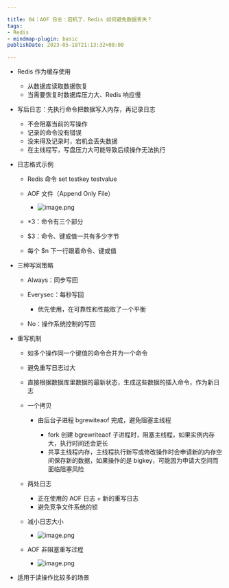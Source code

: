 ```yaml
---

title: 04｜AOF 日志：宕机了，Redis 如何避免数据丢失？
tags:
- Redis
- mindmap-plugin: basic
publishDate: 2023-05-18T21:13:32+08:00

---
```


- Redis 作为缓存使用

  - 从数据库读取数据恢复
  - 当需要恢复时数据库压力大、Redis 响应慢

- 写后日志：先执行命令把数据写入内存，再记录日志

  - 不会阻塞当前的写操作
  - 记录的命令没有错误
  - 没来得及记录时，宕机会丢失数据
  - 在主线程写，写盘压力大可能导致后续操作无法执行

- 日志格式示例

  - Redis 命令 set testkey testvalue
  - AOF 文件（Append Only File）
    - ![image.png](https://cdn.jsdelivr.net/gh/11ze/static/images/redis-04-1.png)


  - \*3：命令有三个部分
  - $3：命令、键或值一共有多少字节
  - 每个 $n 下一行跟着命令、键或值

- 三种写回策略

  - Always：同步写回
  - Everysec：每秒写回

    - 优先使用，在可靠性和性能取了一个平衡

  - No：操作系统控制的写回

- 重写机制

  - 如多个操作同一个键值的命令合并为一个命令
  - 避免重写日志过大
  - 直接根据数据库里数据的最新状态，生成这些数据的插入命令，作为新日志
  - 一个拷贝

    - 由后台子进程 bgrewiteaof 完成，避免阻塞主线程

      - fork 创建 bgrewriteaof 子进程时，阻塞主线程，如果实例内存大，执行时间还会更长
      - 共享主线程内存，主线程执行新写或修改操作时会申请新的内存空间保存新的数据，如果操作的是 bigkey，可能因为申请大空间而面临阻塞风险

  - 两处日志

    - 正在使用的 AOF 日志 + 新的重写日志
    - 避免竞争文件系统的锁

  - 减小日志大小
    - ![image.png](https://cdn.jsdelivr.net/gh/11ze/static/images/redis-04-2.png)

  - AOF 非阻塞重写过程
    - ![image.png](https://cdn.jsdelivr.net/gh/11ze/static/images/redis-04-3.png)


- 适用于读操作比较多的场景
